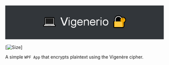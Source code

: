 ![Vigenerio Header Banner](img/header-banner.png)

[![Size](https://img.shields.io/github/repo-size/scogliera/Vigenerio?style=for-the-badge)]

A simple `WPF App` that encrypts plaintext using the Vigenère cipher.
